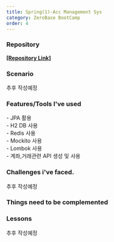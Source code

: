 ```yaml
---
title: Spring(1)-Acc Management Sys
category: ZeroBase BootCamp
order: 4
---
```

### Repository

[**[Repository Link]**](https://github.com/HyunsooZo/AccManageSys.git)

### Scenario

추후 작성예정

### Features/Tools I've used

<div class="content-box">
- JPA 활용<br>
- H2 DB 사용<br>
- Redis 사용<br>
- Mockito 사용<br>
- Lombok 사용<br>
- 계좌,거래관련 API 생성 및 사용
</div>

### Challenges i've faced.

추후 작성예정

### Things need to be complemented

### Lessons

추후 작성예정
